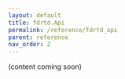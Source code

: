 ```yaml
---
layout: default
title: fdrtd.Api
permalink: /reference/fdrtd_api
parent: reference
nav_order: 2
---
```


(content coming soon)
